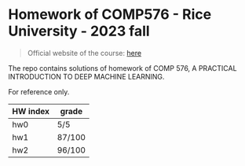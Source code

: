 # Homework of COMP576 - Rice University - 2023 fall
> Official website of the course: [here](https://elec576.rice.edu/)

The repo contains solutions of homework of COMP 576, A PRACTICAL INTRODUCTION TO DEEP MACHINE LEARNING.

For reference only.


|HW index| grade  |
|---|--------|
|hw0| 5/5    |
|hw1| 87/100 |
|hw2| 96/100 |